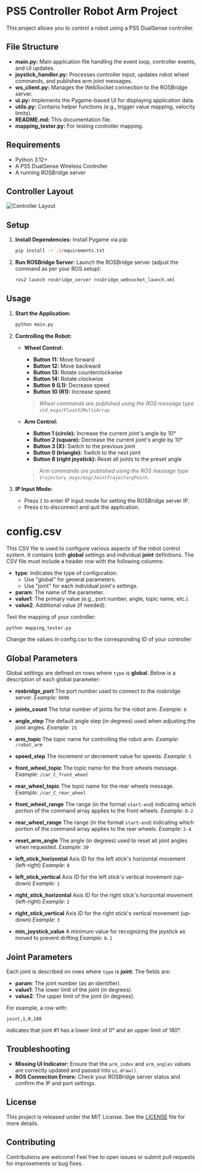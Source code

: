 ﻿# PS5 Controller Robot Arm Project

This project allows you to control a robot using a PS5 DualSense controller.

## File Structure

- **main.py:** Main application file handling the event loop, controller events, and UI updates.
- **joystick_handler.py:** Processes controller input, updates robot wheel commands, and publishes arm joint messages.
- **ws_client.py:** Manages the WebSocket connection to the ROSBridge server.
- **ui.py:** Implements the Pygame-based UI for displaying application data.
- **utils.py:** Contains helper functions (e.g., trigger value mapping, velocity limits).
- **README.md:** This documentation file.
- **mapping_tester.py:** For testing controller mapping.

## Requirements

- Python 3.12+
- A PS5 DualSense Wireless Controller
- A running ROSBridge server

## Controller Layout
![Controller Layout](https://github.com/alianlbj23/pros_ps5_general/blob/main/pic/joystick.jpg?raw=true)

## Setup

1. **Install Dependencies:**
   Install Pygame via pip:
   ```bash
   pip install -r .\requirements.txt
   ```

2. **Run ROSBridge Server:**
   Launch the ROSBridge server (adjust the command as per your ROS setup):
   ```bash
   ros2 launch rosbridge_server rosbridge_websocket_launch.xml
   ```

## Usage

1. **Start the Application:**
   ```bash
   python main.py
   ```

2. **Controlling the Robot:**

   - **Wheel Control:**
     - **Button 11:** Move forward
     - **Button 12:** Move backward
     - **Button 13:** Rotate counterclockwise
     - **Button 14:** Rotate clockwise
     - **Button 9 (L1):** Decrease speed
     - **Button 10 (R1):** Increase speed

     > *Wheel commands are published using the ROS message type `std_msgs/Float32MultiArray`.*

   - **Arm Control:**
     - **Button 1 (circle):** Increase the current joint's angle by 10°
     - **Button 2 (square):** Decrease the current joint's angle by 10°
     - **Button 3 (X):** Switch to the previous joint
     - **Button 0 (triangle):** Switch to the next joint
     - **Button 8 (right joystick):** Reset all joints to the preset angle

     > *Arm commands are published using the ROS message type `trajectory_msgs/msg/JointTrajectoryPoint`.*

3. **IP Input Mode:**
   - Press `I` to enter IP input mode for setting the ROSBridge server IP.
   - Press `Q` to disconnect and quit the application.

# config.csv
This CSV file is used to configure various aspects of the robot control system. It contains both **global** settings and individual **joint** definitions. The CSV file must include a header row with the following columns:
- **type**: Indicates the type of configuration.
  - Use "global" for general parameters.
  - Use "joint" for each individual joint's settings.
- **param**: The name of the parameter.
- **value1**: The primary value (e.g., port number, angle, topic name, etc.).
- **value2**: Additional value (if needed).

Test the mapping of your controller: 
  ```bash
  python mapping_tester.py
  ```
Change the values in config.csv to the corresponding ID of your controller

## Global Parameters

Global settings are defined on rows where `type` is **global**. Below is a description of each global parameter:

- **rosbridge_port**
  The port number used to connect to the rosbridge server.
  *Example*: `9090`

- **joints_count**
  The total number of joints for the robot arm.
  *Example*: `6`

- **angle_step**
  The default angle step (in degrees) used when adjusting the joint angles.
  *Example*: `15`

- **arm_topic**
  The topic name for controlling the robot arm.
  *Example*: `/robot_arm`

- **speed_step**
  The increment or decrement value for speeds.
  *Example*: `5`

- **front_wheel_topic**
  The topic name for the front wheels message.
  *Example*: `/car_C_front_wheel`

- **rear_wheel_topic**
  The topic name for the rear wheels message.
  *Example*: `/car_C_rear_wheel`

- **front_wheel_range**
  The range (in the format `start-end`) indicating which portion of the command array applies to the front wheels.
  *Example*: `0-2`

- **rear_wheel_range**
  The range (in the format `start-end`) indicating which portion of the command array applies to the rear wheels.
  *Example*: `2-4`

- **reset_arm_angle**
  The angle (in degrees) used to reset all joint angles when requested.
  *Example*: `30`

- **left_stick_horizontal**
  Axis ID for the left stick's horizontal movement (left-right)
  *Example*: `0`

- **left_stick_vertical**
  Axis ID for the left stick's vertical movement (up-down)
  *Example*: `1`

- **right_stick_horizontal**
  Axis ID for the right stick's horizontal movement (left-right)
  *Example*: `2`

- **right_stick_vertical**
  Axis ID for the right stick's vertical movement (up-down)
  *Example*: `3`

- **min_joystick_value**
  A minimum value for recognizing the joystick as moved to prevent drifting
  *Example*: `0.1`

## Joint Parameters

Each joint is described on rows where `type` is **joint**. The fields are:

- **param**: The joint number (as an identifier).
- **value1**: The lower limit of the joint (in degrees).
- **value2**: The upper limit of the joint (in degrees).

For example, a row with:
```
joint,1,0,180
```
indicates that joint #1 has a lower limit of 0° and an upper limit of 180°.


## Troubleshooting

- **Missing UI Indicator:**
  Ensure that the `arm_index` and `arm_angles` values are correctly updated and passed into `ui.draw()`.
- **ROS Connection Errors:**
  Check your ROSBridge server status and confirm the IP and port settings.

## License

This project is released under the MIT License. See the [LICENSE](LICENSE) file for more details.

## Contributing

Contributions are welcome! Feel free to open issues or submit pull requests for improvements or bug fixes.
